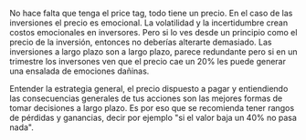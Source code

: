 No hace falta que tenga el price tag, todo tiene un precio. En el caso de las inversiones el precio es emocional. La volatilidad y la incertidumbre crean costos emocionales en inversores. Pero si lo ves desde un principio como el precio de la inversión, entonces no deberías alterarte demasiado. Las inversiones a largo plazo son a largo plazo, parece redundante pero si en un trimestre los inversones ven que el precio cae un 20% les puede generar una ensalada de emociones dañinas.

Entender la estrategia general, el precio dispuesto a pagar y entiendiendo las consecuencias generales de tus acciones son las mejores formas de tomar decisiones a largo plazo. Es por eso que se recomienda tener rangos de pérdidas y ganancias, decir por ejemplo "si el valor baja un 40% no pasa nada".